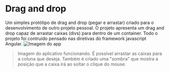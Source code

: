 # Drag and drop
Um simples protótipo de drag and drop (pegar e arrastar) criado para o desenvolvimento de outro projeto pessoal.
O projeto apresenta um drag and drop capaz de arrastar caixas (divs) para dentro de um container. Todo o projeto foi contruído pensado nas diretivas do framework javascript Angular.
![Imagem do app](https://i.imgur.com/3qjjzAQ.png "Imagem do app")
> Imagem do aplicativo funcionando. É possível arrastar as caixas para a coluna que deseja. Também é criado uma "sombra" que mostra a posição que a caixa irá ao soltar o clique do mouse.
